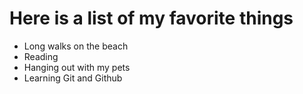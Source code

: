 # Here is a list of my favorite things
- Long walks on the beach
- Reading
- Hanging out with my pets
- Learning Git and Github
